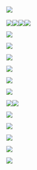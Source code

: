 # ![](/assets/import0.png)

![](/assets/import1.png)![](/assets/import3.png)![](/assets/import2.png)![](/assets/import4.png)

![](/assets/import5.png)

![](/assets/import6.png)

![](/assets/import7.png)

![](/assets/import8.png)

![](/assets/import9.png)

![](/assets/import10.png)

![](/assets/import11.png)![](/assets/import12.png)

![](/assets/import14.png)

![](/assets/import15.png)

![](/assets/import17.png)

![](/assets/import18.png)

![](/assets/import19.png)



